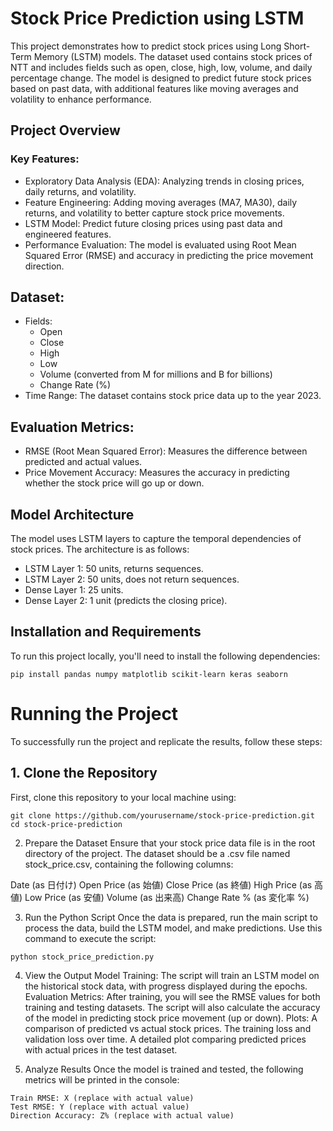 # Stock Price Prediction using LSTM

This project demonstrates how to predict stock prices using Long Short-Term Memory (LSTM) models. The dataset used contains stock prices of NTT and includes fields such as open, close, high, low, volume, and daily percentage change. The model is designed to predict future stock prices based on past data, with additional features like moving averages and volatility to enhance performance.

## Project Overview

### Key Features:
- Exploratory Data Analysis (EDA): Analyzing trends in closing prices, daily returns, and volatility.
- Feature Engineering: Adding moving averages (MA7, MA30), daily returns, and volatility to better capture stock price movements.
- LSTM Model: Predict future closing prices using past data and engineered features.
- Performance Evaluation: The model is evaluated using Root Mean Squared Error (RMSE) and accuracy in predicting the price movement direction.

## Dataset:
- Fields:
  - Open
  - Close
  - High
  - Low
  - Volume (converted from M for millions and B for billions)
  - Change Rate (%)
- Time Range: The dataset contains stock price data up to the year 2023.

## Evaluation Metrics:
- RMSE (Root Mean Squared Error): Measures the difference between predicted and actual values.
- Price Movement Accuracy: Measures the accuracy in predicting whether the stock price will go up or down.

## Model Architecture

The model uses LSTM layers to capture the temporal dependencies of stock prices. The architecture is as follows:
- LSTM Layer 1: 50 units, returns sequences.
- LSTM Layer 2: 50 units, does not return sequences.
- Dense Layer 1: 25 units.
- Dense Layer 2: 1 unit (predicts the closing price).

## Installation and Requirements

To run this project locally, you'll need to install the following dependencies:

```
pip install pandas numpy matplotlib scikit-learn keras seaborn
```

# Running the Project

To successfully run the project and replicate the results, follow these steps:

## 1. Clone the Repository
First, clone this repository to your local machine using:

```
git clone https://github.com/yourusername/stock-price-prediction.git
cd stock-price-prediction
```

2. Prepare the Dataset
Ensure that your stock price data file is in the root directory of the project. The dataset should be a .csv file named stock_price.csv, containing the following columns:

Date (as 日付け)
Open Price (as 始値)
Close Price (as 終値)
High Price (as 高値)
Low Price (as 安値)
Volume (as 出来高)
Change Rate % (as 変化率 %)

3. Run the Python Script
Once the data is prepared, run the main script to process the data, build the LSTM model, and make predictions. Use this command to execute the script:

```
python stock_price_prediction.py
```

4. View the Output
Model Training:
The script will train an LSTM model on the historical stock data, with progress displayed during the epochs.
Evaluation Metrics:
After training, you will see the RMSE values for both training and testing datasets.
The script will also calculate the accuracy of the model in predicting stock price movement (up or down).
Plots:
A comparison of predicted vs actual stock prices.
The training loss and validation loss over time.
A detailed plot comparing predicted prices with actual prices in the test dataset.

5. Analyze Results
Once the model is trained and tested, the following metrics will be printed in the console:

```
Train RMSE: X (replace with actual value)
Test RMSE: Y (replace with actual value)
Direction Accuracy: Z% (replace with actual value)
```